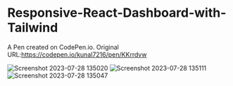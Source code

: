 # Responsive-React-Dashboard-with-Tailwind
A Pen created on CodePen.io. Original URL:https://codepen.io/kunal7216/pen/KKrrdvw


![Screenshot 2023-07-28 135020](https://github.com/kunal7216/Responsive-React-Dashboard-with-Tailwind/assets/112888767/59291101-ae14-471c-8158-62a62887075a)
![Screenshot 2023-07-28 135111](https://github.com/kunal7216/Responsive-React-Dashboard-with-Tailwind/assets/112888767/5bc4bba8-ee21-48fb-a9f2-4b5008665569)
![Screenshot 2023-07-28 135047](https://github.com/kunal7216/Responsive-React-Dashboard-with-Tailwind/assets/112888767/65a00b3a-9539-4d92-83b1-9303e319456b)
